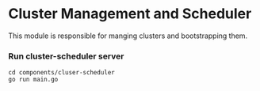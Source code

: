 # Cluster Management and Scheduler

This module is responsible for manging clusters and bootstrapping them.


### Run cluster-scheduler server

``` shell
cd components/cluser-scheduler
go run main.go
```
